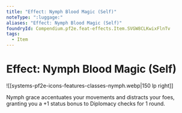 ```yaml
---
title: "Effect: Nymph Blood Magic (Self)"
noteType: ":luggage:"
aliases: "Effect: Nymph Blood Magic (Self)"
foundryId: Compendium.pf2e.feat-effects.Item.SVGW8CLKwixFlnTv
tags:
  - Item
---
```


# Effect: Nymph Blood Magic (Self)
![[systems-pf2e-icons-features-classes-nymph.webp|150 lp right]]

Nymph grace accentuates your movements and distracts your foes, granting you a +1 status bonus to Diplomacy checks for 1 round.
